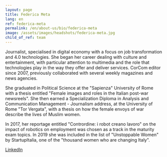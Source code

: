 ```yaml
---
layout: page
title: Federica Meta
lang: en
ref: federica-meta
permalink: /en/about-us/bio/federica-meta
image: /assets/images/headshots/federica-meta.jpg
child_of_ref: team
---
```


Journalist, specialised in digital economy with a focus on job transformation and 4.0 technologies. She began her career dealing with culture and entertainment, with particular attention to multimedia and the role that technologies play in the way they offer and deliver services. CorCom editor since 2007, previously collaborated with several weekly magazines and news agencies.

She graduated in Political Science at the "Sapienza" University of Rome with a thesis entitled "Female images and roles in the Italian post-war newsreels". She then earned a Specialization Diploma in Analysis and Communication Management - Journalism address, at the University of Rome "Tor Vergata", with a thesis on how the female envoys of war describe the lives of Muslim women.

In 2017, her reportage entitled "Contrordine: i robot creano lavoro" on the impact of robotics on employment was chosen as a track in the maturity exam topics. In 2019 she was included in the list of "Unstoppable Women" by StartupItalia, one of the "thousand women who are changing Italy".

[LinkedIn](https://www.linkedin.com/in/federica-meta-54b428167/)
